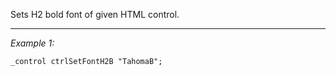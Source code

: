 Sets H2 bold font of given HTML control.


---
*Example 1:*
```sqf
_control ctrlSetFontH2B "TahomaB";
```